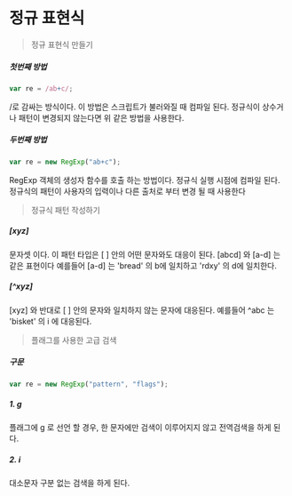 # 정규 표현식

> 정규 표현식 만들기

##### 첫번째 방법

```js
var re = /ab+c/;
```

/로 감싸는 방식이다. 이 방법은 스크립트가 불러와질 때 컴파일 된다. 정규식이 상수거나 패턴이 변경되지 않는다면 위 같은 방법을 사용한다.

##### 두번째 방법

```js
var re = new RegExp("ab+c");
```

RegExp 객체의 생성자 함수를 호출 하는 방법이다. 정규식 실행 시점에 컴파일 된다. 정규식의 패턴이 사용자의 입력이나 다른 출처로 부터 변경 될 때 사용한다



> 정규식 패턴 작성하기

##### [xyz]

문자셋 이다. 이 패턴 타입은 [ ] 안의 어떤 문자와도 대응이 된다. [abcd] 와 [a-d] 는 같은 표현이다 예를들어 [a-d] 는 'bread' 의 b에 일치하고 'rdxy' 의 d에 일치한다.

##### [^xyz]

[xyz] 와 반대로 [ ] 안의 문자와 일치하지 않는 문자에 대응된다. 예를들어  ^abc 는 'bisket' 의 i 에 대응된다.



> 플래그를 사용한 고급 검색

##### 구문

```js
var re = new RegExp("pattern", "flags");
```

##### 1. g

플래그에 g 로 선언 할 경우, 한 문자에만 검색이 이루어지지 않고 전역검색을 하게 된다.

##### 2. i

대소문자 구분 없는 검색을 하게 된다.

